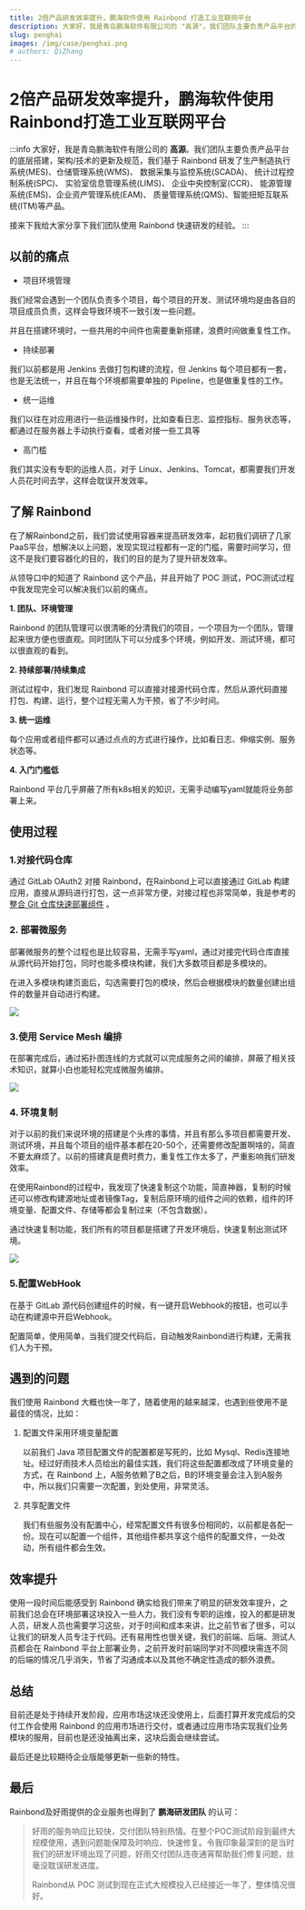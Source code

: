 ```yaml
---
title: 2倍产品研发效率提升，鹏海软件使用 Rainbond 打造工业互联网平台
description: 大家好，我是青岛鹏海软件有限公司的 "高源"。我们团队主要负责产品平台的底层搭建，架构/技术的更新及规范，我们基于 Rainbond 研发了生产制造执行系统(MES).......
slug: penghai
images: /img/case/penghai.png
# authors: QiZhang
---
```


# 2倍产品研发效率提升，鹏海软件使用Rainbond打造工业互联网平台

:::info
大家好，我是青岛鹏海软件有限公司的 **高源**。我们团队主要负责产品平台的底层搭建，架构/技术的更新及规范，我们基于 Rainbond 研发了生产制造执行系统(MES)、仓储管理系统(WMS)、 数据采集与监控系统(SCADA)、 统计过程控制系统(SPC)、 实验室信息管理系统(LIMS)、 企业中央控制室(CCR)、 能源管理系统(EMS)、企业资产管理系统(EAM)、 质量管理系统(QMS)、智能扭矩互联系统(ITM)等产品。

接来下我给大家分享下我们团队使用 Rainbond 快速研发的经验。
:::


## 以前的痛点

* 项目环境管理

我们经常会遇到一个团队负责多个项目，每个项目的开发、测试环境均是由各自的项目成员负责，这样会导致环境不一致引发一些问题。

并且在搭建环境时，一些共用的中间件也需要重新搭建，浪费时间做重复性工作。

* 持续部署

我们以前都是用 Jenkins 去做打包构建的流程，但 Jenkins 每个项目都有一套，也是无法统一，并且在每个环境都需要单独的 Pipeline，也是做重复性的工作。

* 统一运维

我们以往在对应用进行一些运维操作时，比如查看日志、监控指标、服务状态等，都通过在服务器上手动执行查看，或者对接一些工具等

* 高门槛

我们其实没有专职的运维人员，对于 Linux、Jenkins、Tomcat，都需要我们开发人员花时间去学，这样会耽误开发效率。



## 了解 Rainbond

在了解Rainbond之前，我们尝试使用容器来提高研发效率，起初我们调研了几家PaaS平台，想解决以上问题，发现实现过程都有一定的门槛，需要时间学习，但这不是我们要容器化的目的，我们的目的是为了提升研发效率。

从领导口中的知道了 Rainbond 这个产品，并且开始了 POC 测试，POC测试过程中我发现完全可以解决我们以前的痛点。

**1. 团队、环境管理**

   Rainbond 的团队管理可以很清晰的分清我们的项目，一个项目为一个团队，管理起来很方便也很直观。同时团队下可以分成多个环境，例如开发、测试环境，都可以很直观的看到。

**2. 持续部署/持续集成**

   测试过程中，我们发现 Rainbond 可以直接对接源代码仓库，然后从源代码直接打包、构建、运行，整个过程无需人为干预，省了不少时间。

**3. 统一运维**

   每个应用或者组件都可以通过点点的方式进行操作，比如看日志、伸缩实例、服务状态等。

**4. 入门门槛低**

   Rainbond 平台几乎屏蔽了所有k8s相关的知识，无需手动编写yaml就能将业务部署上来。



## 使用过程

### 1.对接代码仓库

通过 GitLab OAuth2 对接 Rainbond，在Rainbond上可以直接通过 GitLab 构建应用，直接从源码进行打包，这一点非常方便，对接过程也非常简单，我是参考的 [整合 Git 仓库快速部署组件](/docs/devops/code-repository/) 。

### 2. 部署微服务

部署微服务的整个过程也是比较容易，无需手写yaml，通过对接完代码仓库直接从源代码开始打包，同时也能多模块构建，我们大多数项目都是多模块的。

在进入多模块构建页面后，勾选需要打包的模块，然后会根据模块的数量创建出组件的数量并自动进行构建。

![](https://static.goodrain.com/wechat/penghai/3.png)

### 3.使用 Service Mesh 编排

在部署完成后，通过拓扑图连线的方式就可以完成服务之间的编排，屏蔽了相关技术知识，就算小白也能轻松完成微服务编排。

![](https://static.goodrain.com/wechat/penghai/1.png)

### 4. 环境复制

对于以前的我们来说环境的搭建是个头疼的事情，并且有那么多项目都需要开发、测试环境，并且每个项目的组件基本都在20-50个，还需要修改配置啊啥的，简直不要太麻烦了。以前的搭建真是费时费力，重复性工作太多了，严重影响我们研发效率。

在使用Rainbond的过程中，我发现了快速复制这个功能，简直神器，复制的时候还可以修改构建源地址或者镜像Tag，复制后原环境的组件之间的依赖，组件的环境变量、配置文件、存储等都会复制过来（不包含数据）。

通过快速复制功能，我们所有的项目都是搭建了开发环境后，快速复制出测试环境。

![](https://static.goodrain.com/wechat/penghai/2.png)

### 5.配置WebHook

在基于 GitLab 源代码创建组件的时候，有一键开启Webhook的按钮，也可以手动在构建源中开启Webhook。

配置简单，使用简单，当我们提交代码后，自动触发Rainbond进行构建，无需我们人为干预。



## 遇到的问题

我们使用 Rainbond 大概也快一年了，随着使用的越来越深，也遇到些使用不是最佳的情况，比如：

1. 配置文件采用环境变量配置

   以前我们 Java 项目配置文件的配置都是写死的，比如 Mysql、Redis连接地址。经过好雨技术人员给出的最佳实践，我们将这些配置都改成了环境变量的方式，在 Rainbond 上，A服务依赖了B之后，B的环境变量会注入到A服务中，所以我们只需要一次配置，到处使用，非常灵活。

2. 共享配置文件

   我们有些服务没有配置中心，经常配置文件有很多份相同的，以前都是各配一份。现在可以配置一个组件，其他组件都共享这个组件的配置文件，一处改动，所有组件都会生效。



## 效率提升

使用一段时间后能感受到 Rainbond 确实给我们带来了明显的研发效率提升，之前我们总会在环境部署这块投入一些人力，我们没有专职的运维，投入的都是研发人员，研发人员也需要学习这些，对于时间和成本来讲，比之前节省了很多，可以让我们的研发人员专注于代码。还有易用性也很关键，我们的前端、后端、测试人员都会在 Rainbond 平台上部署业务，之前开发时前端同学对不同模块需连不同的后端的情况几乎消失，节省了沟通成本以及其他不确定性造成的额外浪费。



## 总结

目前还是处于持续开发阶段，应用市场这块还没使用上，后面打算开发完成后的交付工作会使用 Rainbond 的应用市场进行交付，或者通过应用市场实现我们业务模块的服用，目前也是还没抽离出来，这块后面会继续尝试。

最后还是比较期待企业版能够更新一些新的特性。



## 最后

Rainbond及好雨提供的企业服务也得到了 **鹏海研发团队** 的认可：

> 好雨的服务响应比较快，交付团队特别热情。在整个POC测试阶段到最终大规模使用，遇到问题能保障及时响应、快速修复。令我印象最深刻的是当时我们的研发环境出现了问题，好雨交付团队连夜通宵帮助我们修复问题，丝毫没耽误研发进度。
>
> Rainbond从 POC 测试到现在正式大规模投入已经接近一年了，整体情况很好。


